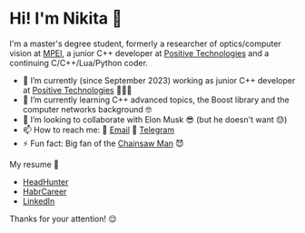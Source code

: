 # Hi! I'm Nikita 👋

I'm a master's degree student, formerly a researcher of optics/computer vision at [MPEI](https://mpei.ru/lang/en/Pages/default.aspx), a junior C++ developer at [Positive Technologies](https://www.ptsecurity.com/ww-en/) and a continuing C/C++/Lua/Python coder.

- 🔭 I’m currently (since September 2023) working as junior C++ developer at [Positive Technologies](https://www.ptsecurity.com/ww-en/) 👨🏻‍💻
- 🌱 I’m currently learning C++ advanced topics, the Boost library and the computer networks background 🤓
- 👯 I’m looking to collaborate with Elon Musk 😎 (but he doesn't want 😓)
- 📫 How to reach me:
  📧 [Email](mailto:n1kita.sivov@yandex.com) 📱 [Telegram](https://t.me/helleb0re)
- ⚡ Fun fact: Big fan of the [Chainsaw Man](https://en.wikipedia.org/wiki/Chainsaw_Man) 😈

My resume 💼
- [HeadHunter](https://hh.ru/resume/1317b32dff0c124ad40039ed1f506d437a3161)
- [HabrCareer](https://career.habr.com/hell3b0re)
- [LinkedIn](https://linkedin.com/in/nikita-sivov)

 Thanks for your attention! 😌
